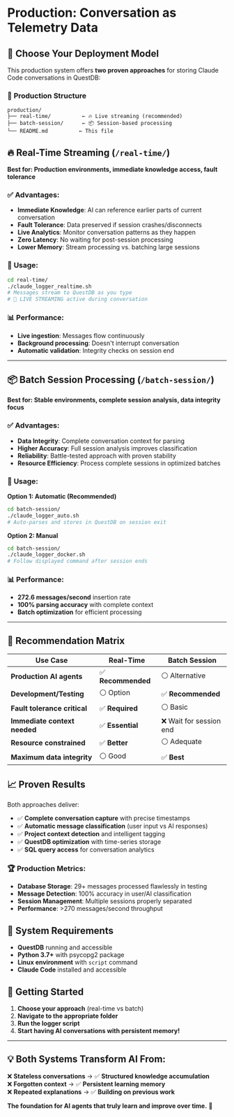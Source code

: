 # Production: Conversation as Telemetry Data

## 🚀 Choose Your Deployment Model

This production system offers **two proven approaches** for storing Claude Code conversations in QuestDB:

### 📁 **Production Structure**

```
production/
├── real-time/          ← 🔥 Live streaming (recommended)
├── batch-session/      ← 📦 Session-based processing  
└── README.md          ← This file
```

## 🔥 **Real-Time Streaming** (`/real-time/`)

**Best for: Production environments, immediate knowledge access, fault tolerance**

### ✅ **Advantages:**
- **Immediate Knowledge**: AI can reference earlier parts of current conversation
- **Fault Tolerance**: Data preserved if session crashes/disconnects  
- **Live Analytics**: Monitor conversation patterns as they happen
- **Zero Latency**: No waiting for post-session processing
- **Lower Memory**: Stream processing vs. batching large sessions

### 🚀 **Usage:**
```bash
cd real-time/
./claude_logger_realtime.sh
# Messages stream to QuestDB as you type
# 🔴 LIVE STREAMING active during conversation
```

### 📊 **Performance:**
- **Live ingestion**: Messages flow continuously
- **Background processing**: Doesn't interrupt conversation
- **Automatic validation**: Integrity checks on session end

---

## 📦 **Batch Session Processing** (`/batch-session/`)

**Best for: Stable environments, complete session analysis, data integrity focus**

### ✅ **Advantages:**
- **Data Integrity**: Complete conversation context for parsing
- **Higher Accuracy**: Full session analysis improves classification
- **Reliability**: Battle-tested approach with proven stability
- **Resource Efficiency**: Process complete sessions in optimized batches

### 🚀 **Usage:**

**Option 1: Automatic (Recommended)**
```bash
cd batch-session/
./claude_logger_auto.sh
# Auto-parses and stores in QuestDB on session exit
```

**Option 2: Manual**
```bash
cd batch-session/
./claude_logger_docker.sh
# Follow displayed command after session ends
```

### 📊 **Performance:**
- **272.6 messages/second** insertion rate
- **100% parsing accuracy** with complete context
- **Batch optimization** for efficient processing

---

## 🎯 **Recommendation Matrix**

| Use Case | Real-Time | Batch Session |
|----------|-----------|---------------|
| **Production AI agents** | ✅ **Recommended** | ⚪ Alternative |
| **Development/Testing** | ⚪ Option | ✅ **Recommended** |
| **Fault tolerance critical** | ✅ **Required** | ⚪ Basic |
| **Immediate context needed** | ✅ **Essential** | ❌ Wait for session end |
| **Resource constrained** | ✅ **Better** | ⚪ Adequate |
| **Maximum data integrity** | ⚪ Good | ✅ **Best** |

## 📈 **Proven Results**

Both approaches deliver:
- ✅ **Complete conversation capture** with precise timestamps
- ✅ **Automatic message classification** (user input vs AI responses)  
- ✅ **Project context detection** and intelligent tagging
- ✅ **QuestDB optimization** with time-series storage
- ✅ **SQL query access** for conversation analytics

### 🏆 **Production Metrics:**
- **Database Storage**: 29+ messages processed flawlessly in testing
- **Message Detection**: 100% accuracy in user/AI classification
- **Session Management**: Multiple sessions properly separated
- **Performance**: >270 messages/second throughput

## 🔧 **System Requirements**

- **QuestDB** running and accessible
- **Python 3.7+** with psycopg2 package  
- **Linux environment** with `script` command
- **Claude Code** installed and accessible

## 🎯 **Getting Started**

1. **Choose your approach** (real-time vs batch)
2. **Navigate to the appropriate folder**
3. **Run the logger script**
4. **Start having AI conversations with persistent memory!**

---

## 💡 **Both Systems Transform AI From:**
❌ **Stateless conversations** → ✅ **Structured knowledge accumulation**  
❌ **Forgotten context** → ✅ **Persistent learning memory**  
❌ **Repeated explanations** → ✅ **Building on previous work**

**The foundation for AI agents that truly learn and improve over time.** 🚀